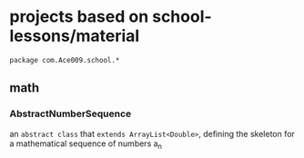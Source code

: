 # projects based on school-lessons/material
`package com.Ace009.school.*`

## math

### AbstractNumberSequence

an `abstract class` that `extends ArrayList<Double>`, defining the skeleton for a mathematical sequence of numbers a<sub>n</sub>
